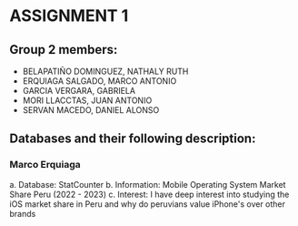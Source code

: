 # ASSIGNMENT 1
## Group 2 members:
- BELAPATIÑO DOMINGUEZ, NATHALY RUTH
- ERQUIAGA SALGADO, MARCO ANTONIO
- GARCIA VERGARA, GABRIELA
- MORI LLACCTAS, JUAN ANTONIO
- SERVAN MACEDO, DANIEL ALONSO

## Databases and their following description: 

### Marco Erquiaga
a. Database: StatCounter
b. Information: Mobile Operating System Market Share Peru (2022 - 2023)
c. Interest: I have deep interest into studying the iOS market share in Peru and why do peruvians value iPhone's over other brands
